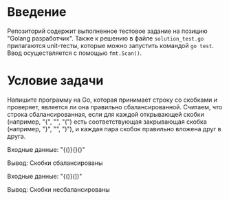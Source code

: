# Введение

Репозиторий содержит выполненное тестовое задание на позицию "Golang разработчик". Также к решению в файле `solution_test.go` прилагаются unit-тесты, которые можно запустить командой `go test`. Ввод осуществляется с помощью `fmt.Scan()`.

# Условие задачи

Напишите программу на Go, которая принимает строку со скобками и проверяет, является ли она правильно сбалансированной. Считаем, что строка сбалансированная, если для каждой открывающей скобки (например, "{", "", "(") есть соответствующая закрывающая скобка (например, "}", "", ")"), и каждая пара скобок правильно вложена друг в друга.

Входные данные:
"{()}{}()"

Вывод:
Скобки сбалансированы

Входные данные:
"{()}(])"

Вывод:
Скобки несбалансированы